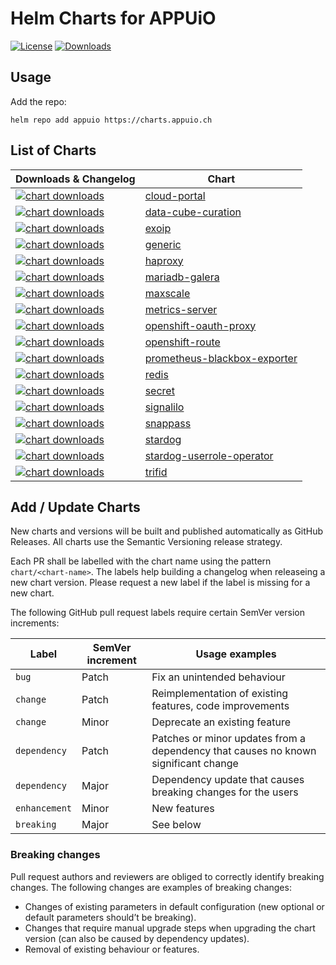 # Helm Charts for APPUiO

[![License](https://img.shields.io/github/license/appuio/charts)](https://github.com/appuio/charts/blob/master/LICENSE)
[![Downloads](https://img.shields.io/github/downloads/appuio/charts/total)](https://github.com/appuio/charts/releases)

## Usage

Add the repo:

```
helm repo add appuio https://charts.appuio.ch
```

## List of Charts

| Downloads & Changelog | Chart |
| --- | --- |
| [![chart downloads](https://img.shields.io/github/downloads/appuio/charts/cloud-portal-0.4.1/total)](https://github.com/appuio/charts/releases/tag/cloud-portal-0.4.1) | [cloud-portal](appuio/cloud-portal/README.md) |
| [![chart downloads](https://img.shields.io/github/downloads/appuio/charts/data-cube-curation-0.3.1/total)](https://github.com/appuio/charts/releases/tag/data-cube-curation-0.3.1) | [data-cube-curation](appuio/data-cube-curation/README.md) |
| [![chart downloads](https://img.shields.io/github/downloads/appuio/charts/exoip-1.0.4/total)](https://github.com/appuio/charts/releases/tag/exoip-1.0.4) | [exoip](appuio/exoip/README.md) |
| [![chart downloads](https://img.shields.io/github/downloads/appuio/charts/generic-0.1.2/total)](https://github.com/appuio/charts/releases/tag/generic-0.1.2) | [generic](appuio/generic/README.md) |
| [![chart downloads](https://img.shields.io/github/downloads/appuio/charts/haproxy-2.2.1/total)](https://github.com/appuio/charts/releases/tag/haproxy-2.2.1) | [haproxy](appuio/haproxy/README.md) |
| [![chart downloads](https://img.shields.io/github/downloads/appuio/charts/mariadb-galera-1.2.4/total)](https://github.com/appuio/charts/releases/tag/mariadb-galera-1.2.4) | [mariadb-galera](appuio/mariadb-galera/README.md) |
| [![chart downloads](https://img.shields.io/github/downloads/appuio/charts/maxscale-1.1.2/total)](https://github.com/appuio/charts/releases/tag/maxscale-1.1.2) | [maxscale](appuio/maxscale/README.md) |
| [![chart downloads](https://img.shields.io/github/downloads/appuio/charts/metrics-server-2.12.1/total)](https://github.com/appuio/charts/releases/tag/metrics-server-2.12.1) | [metrics-server](appuio/metrics-server/README.md) |
| [![chart downloads](https://img.shields.io/github/downloads/appuio/charts/openshift-oauth-proxy-0.2.3/total)](https://github.com/appuio/charts/releases/tag/openshift-oauth-proxy-0.2.3) | [openshift-oauth-proxy](appuio/openshift-oauth-proxy/README.md) |
| [![chart downloads](https://img.shields.io/github/downloads/appuio/charts/openshift-route-1.1.4/total)](https://github.com/appuio/charts/releases/tag/openshift-route-1.1.4) | [openshift-route](appuio/openshift-route/README.md) |
| [![chart downloads](https://img.shields.io/github/downloads/appuio/charts/prometheus-blackbox-exporter-0.3.1/total)](https://github.com/appuio/charts/releases/tag/prometheus-blackbox-exporter-0.3.1) | [prometheus-blackbox-exporter](appuio/prometheus-blackbox-exporter/README.md) |
| [![chart downloads](https://img.shields.io/github/downloads/appuio/charts/redis-1.3.5/total)](https://github.com/appuio/charts/releases/tag/redis-1.3.5) | [redis](appuio/redis/README.md) |
| [![chart downloads](https://img.shields.io/github/downloads/appuio/charts/secret-1.1.0/total)](https://github.com/appuio/charts/releases/tag/secret-1.1.0) | [secret](appuio/secret/README.md) |
| [![chart downloads](https://img.shields.io/github/downloads/appuio/charts/signalilo-0.12.0/total)](https://github.com/appuio/charts/releases/tag/signalilo-0.12.0) | [signalilo](appuio/signalilo/README.md) |
| [![chart downloads](https://img.shields.io/github/downloads/appuio/charts/snappass-1.0.0/total)](https://github.com/appuio/charts/releases/tag/snappass-1.0.0) | [snappass](appuio/snappass/README.md) |
| [![chart downloads](https://img.shields.io/github/downloads/appuio/charts/stardog-0.17.1/total)](https://github.com/appuio/charts/releases/tag/stardog-0.17.1) | [stardog](appuio/stardog/README.md) |
| [![chart downloads](https://img.shields.io/github/downloads/appuio/charts/stardog-userrole-operator-0.1.1/total)](https://github.com/appuio/charts/releases/tag/stardog-userrole-operator-0.1.1) | [stardog-userrole-operator](appuio/stardog-userrole-operator/README.md) |
| [![chart downloads](https://img.shields.io/github/downloads/appuio/charts/trifid-1.2.3/total)](https://github.com/appuio/charts/releases/tag/trifid-1.2.3) | [trifid](appuio/trifid/README.md) |

## Add / Update Charts

New charts and versions will be built and published automatically as GitHub Releases. All charts use the Semantic Versioning release strategy.

Each PR shall be labelled with the chart name using the pattern `chart/<chart-name>`. The labels help building a changelog when releaseing a new chart version. Please request a new label if the label is missing for a new chart.

The following GitHub pull request labels require certain SemVer version increments:

| Label | SemVer increment | Usage examples |
| --- | --- | --- |
| `bug` | Patch | Fix an unintended behaviour |
| `change` | Patch | Reimplementation of existing features, code improvements |
| `change` | Minor | Deprecate an existing feature |
| `dependency` | Patch | Patches or minor updates from a dependency that causes no known significant change |
| `dependency` | Major | Dependency update that causes breaking changes for the users |
| `enhancement` | Minor | New features |
| `breaking` | Major | See below |

### Breaking changes

Pull request authors and reviewers are obliged to correctly identify breaking changes.
The following changes are examples of breaking changes:

* Changes of existing parameters in default configuration (new optional or default parameters should’t be breaking).
* Changes that require manual upgrade steps when upgrading the chart version (can also be caused by dependency updates).
* Removal of existing behaviour or features.
